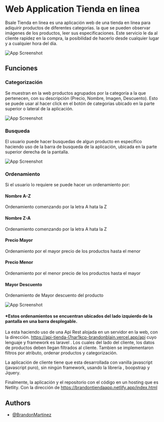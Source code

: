 
# Web Application Tienda en linea

Bsale Tienda en linea es una aplicación web de una tienda en linea para adiquirir productos de diferentes categorias.
la que se pueden observar imágenes de los productos, leer sus especificaciones. 
Este servicio le da al cliente rapidez en la compra, la posibilidad de hacerlo desde cualquier lugar y a cualquier hora del día. 

![App Screenshot](https://drive.google.com/uc?export=view&id=19yurM8tBtmKx7l2_ps-BprmUG0E2j0pT&rl)


## Funciones

### Categorización
Se muestran en la web productos agrupados por la categoría a la que pertenecen, con su descripción (Precio, Nombre, Imagen, Descuento).
Esto se puede usar al hacer click en el botón de categorias ubicado en la parte superior o lateral de la aplicación. 

![App Screenshot](https://drive.google.com/uc?export=view&id=12R6hY5xJD84WHlakcCyHiNcR7HiUk5Kh)

### Busqueda
El usuario puede hacer busquedas de algun producto en específico haciendo uso de la barra de busqueda de la aplicación, ubicada en la parte superior derecha de la pantalla.

![App Screenshot](https://drive.google.com/uc?export=view&id=1YvY9w5Zk0QYf9JccjYjj5Hxgn2yUu6EQ)


### Ordenamiento
Si el usuario lo requiere se puede hacer un ordenamiento por:

#### Nombre A-Z        
Ordenamiento comenzando por la letra A hata la Z
#### Nombre Z-A        
Ordenamiento comenzando por la letra A hata la Z
#### Precio Mayor      
Ordenamiento por el mayor precio de los productos hasta el menor
#### Precio Menor
Ordenamiento por el menor precio de los productos hasta el mayor
#### Mayor Descuento
Ordenamiento de Mayor descuento del producto

![App Screenshot](https://drive.google.com/uc?export=view&id=1q1lhnsKXiE6yexrGJTzGEzAOgxcqBGL0)


#### *Estos ordenamientos se encuentran ubicados del lado izquierdo de la pantalla en una barra desplegable.

La esta haciendo uso de una Api Rest alojada en un servidor en la web, con la dirección.
https://api-tienda-l7nar1kcp-brandonblain.vercel.app/api cuyo lenguaje y framework es laravel
. Los cuales del lado del cliente, los datos de productos deben llegan filtrados al cliente. Tambien se implementaron filtros por atributo, ordenar productos y categorización.

La aplicación de cliente tiene que esta desarrollada con vanilla javascript
(javascript puro), sin ningún framework, usando la librería
, boopstrap y Jquery.

Finalmente, la aplicación y el repositorio con el código en un hosting que es Netlity.
Con la dirección de https://brandontiendaapp.netlify.app/index.html

## Authors

- [@BrandonMartinez](https://github.com/brandonblain/ApiTienda)



